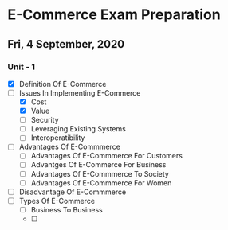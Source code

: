 # E-Commerce Exam Preparation
## Fri, 4 September, 2020

### Unit - 1
* [X] Definition Of E-Commerce
* [ ] Issues In Implementing E-Commerce
  * [X] Cost
  * [X] Value
  * [ ] Security
  * [ ] Leveraging Existing Systems
  * [ ] Interoperatibility
* [ ] Advantages Of E-Commmerce
  * [ ] Advantages Of E-Commmerce For Customers
  * [ ] Advantges Of E-Commerce For Business
  * [ ] Advantages Of E-Commmerce To Society
  * [ ] Advantages Of E-Commmerce For Women
* [ ] Disadvantage Of E-Commmerce
* [ ] Types Of E-Commerce
  * [ ] Business To Business
  * [ ] 
